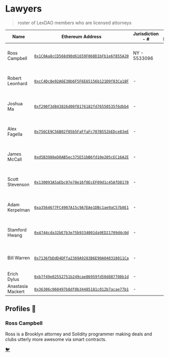 # Lawyers
> roster of LexDAO members who are licensed attorneys

Name | Ethereum Address | Jurisdiction - # | Legal Engineering | 
------------ | ------------- | ------------- | ------------- |
Ross Campbell | [`0x1C0Aa8cCD568d90d61659F060D1bFb1e6f855A20`](https://etherscan.io/address/0x1c0aa8ccd568d90d61659f060d1bfb1e6f855a20) | NY - 5533096 | ![Blockchain Wizard](https://raw.githubusercontent.com/gemwise-invests/Meta-Skill/master/asset/img/white-mage.png) |
Robert Leonhard | [`0xcC4Dc8e92A6E30b6F5F6E65156b121D9f83Ca18F`](https://etherscan.io/address/0xcc4dc8e92a6e30b6f5f6e65156b121d9f83ca18f) | - | ![Blockchain Wizard](https://raw.githubusercontent.com/gemwise-invests/Meta-Skill/master/asset/img/white-mage.png) |
Joshua Ma | [`0xf290f3d843826d00f8176182fd76550535f6dbb4`](https://etherscan.io/address/0xf290f3d843826d00f8176182fd76550535f6dbb4) | - | ![Blockchain Wizard](https://raw.githubusercontent.com/gemwise-invests/Meta-Skill/master/asset/img/white-mage.png) |
Alex Fagella | [`0x756CE9C56B02f05b5FaFfaFc707B552bEDce83eE`](https://etherscan.io/address/0x756ce9c56b02f05b5faffafc707b552bedce83ee) | - | ![Blockchain Wizard](https://raw.githubusercontent.com/gemwise-invests/Meta-Skill/master/asset/img/white-mage.png) |
James McCall | [`0xd5B3988eD0AB5ec375E51bB6fd10e205cEC16A2E`](https://etherscan.io/address/0xd5B3988eD0AB5ec375E51bB6fd10e205cEC16A2E) | - | ![Blockchain Wizard](https://raw.githubusercontent.com/gemwise-invests/Meta-Skill/master/asset/img/white-mage.png) |
Scott Stevenson | [`0x130093A5aEbc07e78e16f0EcEF09d1c45AfD8178`](https://etherscan.io/address/0x130093A5aEbc07e78e16f0EcEF09d1c45AfD8178) | - | ![Blockchain Wizard](https://raw.githubusercontent.com/gemwise-invests/Meta-Skill/master/asset/img/white-mage.png) |
Adam Kerpelman | [`0xa3564677FC4907A15c9A7EAe1DBc1ae9aC57b8E1`](https://etherscan.io/address/0xb7f49e02552751b249cae86959fd50d887708b1d) | - | ![Blockchain Wizard](https://raw.githubusercontent.com/gemwise-invests/Meta-Skill/master/asset/img/white-mage.png) |
Stamford Hwang | [`0x4744cda32bE7b3e75b9334001da9ED21789d4c0d`](https://etherscan.io/address/0x4744cda32bE7b3e75b9334001da9ED21789d4c0d) | - | ![Blockchain Wizard](https://raw.githubusercontent.com/gemwise-invests/Meta-Skill/master/asset/img/white-mage.png) |
Bill Warren | [`0x7136fbDdD4DFfa2369A9283B6E90A040318011Ca`](https://etherscan.io/address/0x7136fbDdD4DFfa2369A9283B6E90A040318011Ca) | - | ![Blockchain Wizard](https://raw.githubusercontent.com/gemwise-invests/Meta-Skill/master/asset/img/white-mage.png) |
Erich Dylus | [`0xb7f49e02552751b249cae86959fd50d887708b1d`](https://etherscan.io/address/0xb7f49e02552751b249cae86959fd50d887708b1d) | - | - |
Anastasia Mackert | [`0x36306c060497b8df0b34485181c012b7acae77b1`](https://etherscan.io/address/0x36306c060497b8df0b34485181c012b7acae77b1) | - | - |

## Profiles 👤

### Ross Campbell 

Ross is a Brooklyn attorney and Solidity programmer making deals and clubs utterly more awesome via smart contracts.

[🐦](https://twitter.com/r_ross_campbell) 
